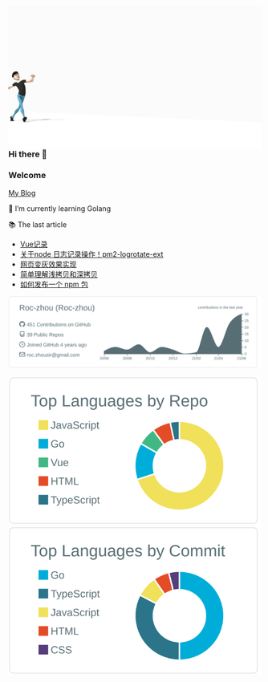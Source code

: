 <img width="520" align="right" src="./warlk.gif" />
<!-- <img align="right" src="https://github-readme-stats.vercel.app/api/top-langs/?username=Roc-zhou&layout=compact" /> -->

### Hi there 👋

### Welcome 
[My Blog](https://github.com/Roc-zhou/blog/issues)

🌱 I’m currently learning Golang

📚 The last article
<!-- start -->
- [Vue记录](https://github.com/Roc-zhou/blog/issues/18)
- [关于node 日志记录操作！pm2-logrotate-ext](https://github.com/Roc-zhou/blog/issues/17)
- [网页变灰效果实现](https://github.com/Roc-zhou/blog/issues/16)
- [简单理解浅拷贝和深拷贝](https://github.com/Roc-zhou/blog/issues/12)
- [如何发布一个 npm 包](https://github.com/Roc-zhou/blog/issues/11)
<!-- end -->

<img src="https://github.com/Roc-zhou/Roc-zhou/blob/main/profile-summary-card-output/default/0-profile-details.svg" />
<p>
  <img src="https://github.com/Roc-zhou/Roc-zhou/blob/main/profile-summary-card-output/default/1-repos-per-language.svg" />
  <img src="https://github.com/Roc-zhou/Roc-zhou/blob/main/profile-summary-card-output/default/2-most-commit-language.svg" />
</p>









<!--
**Roc-zhou/Roc-zhou** is a ✨ _special_ ✨ repository because its `README.md` (this file) appears on your GitHub profile.

Here are some ideas to get you started:

- 🔭 I’m currently working on ...
- 🌱 I’m currently learning ...
- 👯 I’m looking to collaborate on ...
- 🤔 I’m looking for help with ...
- 💬 Ask me about ...
- 📫 How to reach me: ...
- 😄 Pronouns: ...
- ⚡ Fun fact: ...
-->
